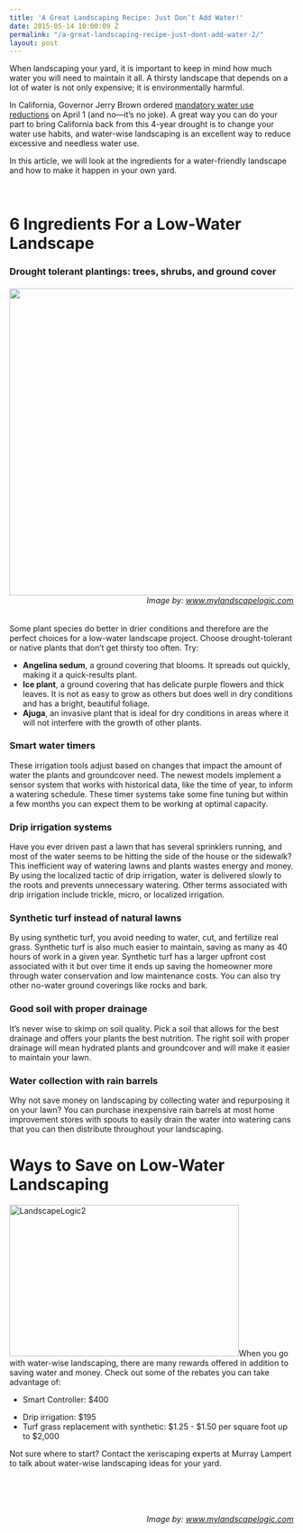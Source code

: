 ```yaml
---
title: 'A Great Landscaping Recipe: Just Don’t Add Water!'
date: 2015-05-14 10:00:09 Z
permalink: "/a-great-landscaping-recipe-just-dont-add-water-2/"
layout: post
---
```


When landscaping your yard, it is important to keep in mind how much water you will need to maintain it all. A thirsty landscape that depends on a lot of water is not only expensive; it is environmentally harmful.

In California, Governor Jerry Brown ordered <a href="http://gov.ca.gov/docs/4.1.15_Executive_Order.pdf">mandatory water use reductions</a> on April 1 (and no—it’s no joke). A great way you can do your part to bring California back from this 4-year drought is to change your water use habits, and water-wise landscaping is an excellent way to reduce excessive and needless water use.

In this article, we will look at the ingredients for a water-friendly landscape and how to make it happen in your own yard.

&nbsp;
<h1>6 Ingredients For a Low-Water Landscape</h1>
<h3>Drought tolerant plantings: trees, shrubs, and ground cover</h3>
<h6 style="text-align: right;"><a href="http://murraylampert.com/wp-content/uploads/LandscapeLogic3.jpg"><img class=" wp-image-2815  aligncenter" src="http://murraylampert.com/wp-content/uploads/LandscapeLogic3.jpg" alt="" width="923" height="545" /></a><em>Image by: <a href="http://www.mylandscapelogic.com/">www.mylandscapelogic.com</a></em></h6>
Some plant species do better in drier conditions and therefore are the perfect choices for a low-water landscape project. Choose drought-tolerant or native plants that don’t get thirsty too often. Try:
<ul>
	<li><b>Angelina sedum</b>, a ground covering that blooms. It spreads out quickly, making it a quick-results plant.</li>
	<li><b>Ice plant</b>, a ground covering that has delicate purple flowers and thick leaves. It is not as easy to grow as others but does well in dry conditions and has a bright, beautiful foliage.</li>
	<li><b>Ajuga</b>, an invasive plant that is ideal for dry conditions in areas where it will not interfere with the growth of other plants.</li>
</ul>
<h3>Smart water timers</h3>
These irrigation tools adjust based on changes that impact the amount of water the plants and groundcover need. The newest models implement a sensor system that works with historical data, like the time of year, to inform a watering schedule. These timer systems take some fine tuning but within a few months you can expect them to be working at optimal capacity.
<h3>Drip irrigation systems</h3>
Have you ever driven past a lawn that has several sprinklers running, and most of the water seems to be hitting the side of the house or the sidewalk? This inefficient way of watering lawns and plants wastes energy and money. By using the localized tactic of drip irrigation, water is delivered slowly to the roots and prevents unnecessary watering. Other terms associated with drip irrigation include trickle, micro, or localized irrigation.
<h3>Synthetic turf instead of natural lawns</h3>
By using synthetic turf, you avoid needing to water, cut, and fertilize real grass. Synthetic turf is also much easier to maintain, saving as many as 40 hours of work in a given year. Synthetic turf has a larger upfront cost associated with it but over time it ends up saving the homeowner more through water conservation and low maintenance costs. You can also try other no-water ground coverings like rocks and bark.
<h3>Good soil with proper drainage</h3>
It’s never wise to skimp on soil quality. Pick a soil that allows for the best drainage and offers your plants the best nutrition. The right soil with proper drainage will mean hydrated plants and groundcover and will make it easier to maintain your lawn.
<h3>Water collection with rain barrels</h3>
Why not save money on landscaping by collecting water and repurposing it on your lawn? You can purchase inexpensive rain barrels at most home improvement stores with spouts to easily drain the water into watering cans that you can then distribute throughout your landscaping.
<h1></h1>
<h1>Ways to Save on Low-Water Landscaping</h1>
<img class=" wp-image-2814  alignright" src="http://murraylampert.com/wp-content/uploads/LandscapeLogic2.jpg" alt="LandscapeLogic2" width="407" height="269" />When you go with water-wise landscaping, there are many rewards offered in addition to saving water and money. Check out some of the rebates you can take advantage of:
<ul>
	<li>Smart Controller: $400</li>
</ul>
<ul>
	<li>Drip irrigation: $195</li>
	<li>Turf grass replacement with synthetic: $1.25 - $1.50 per square foot up to $2,000</li>
</ul>
Not sure where to start? Contact the xeriscaping experts at Murray Lampert to talk about water-wise landscaping ideas for your yard.

&nbsp;

&nbsp;
<h6 style="text-align: right;"><em>Image by: <a href="http://www.mylandscapelogic.com/">www.mylandscapelogic.com</a></em></h6>
